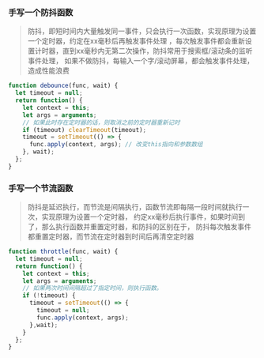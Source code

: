 ### 手写一个防抖函数
> 防抖，即短时间内大量触发同一事件，只会执行一次函数，实现原理为设置一个定时器，约定在xx毫秒后再触发事件处理
> ，每次触发事件都会重新设置计时器，直到xx毫秒内无第二次操作，防抖常用于搜索框/滚动条的监听事件处理，
> 如果不做防抖，每输入一个字/滚动屏幕，都会触发事件处理，造成性能浪费

```js
function debounce(func, wait) {
  let timeout = null;
  return function() {
    let context = this;
    let args = arguments;
    // 如果此时存在定时器的话，则取消之前的定时器重新记时
    if (timeout) clearTimeout(timeout);
    timeout = setTimeout(() => {
      func.apply(context, args); // 改变this指向和参数数组
    }, wait);
  };
}
```


### 手写一个节流函数

> 防抖是延迟执行，而节流是间隔执行，函数节流即每隔一段时间就执行一次，实现原理为设置一个定时器，
> 约定xx毫秒后执行事件，如果时间到了，那么执行函数并重置定时器，和防抖的区别在于，
> 防抖每次触发事件都重置定时器，而节流在定时器到时间后再清空定时器

```js
function throttle(func, wait) {
  let timeout = null;
  return function() {
    let context = this;
    let args = arguments;
    // 如果两次时间间隔超过了指定时间，则执行函数。
    if (!timeout) {
      timeout = setTimeout(() => {
        timeout = null;
        func.apply(context, args);
      },wait);
    }
  };
}
```